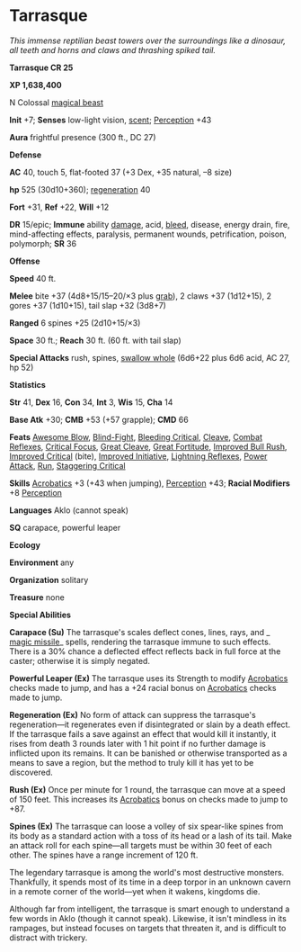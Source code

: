 # Tarrasque

_This immense reptilian beast towers over the surroundings like a dinosaur, all teeth and horns and claws and thrashing spiked tail._

**Tarrasque CR 25**

**XP 1,638,400**

N Colossal [magical beast](creatureTypes.html#_magical-beast)

**Init** +7; **Senses** low-light vision, [scent](universalMonsterRules.html#_scent); [Perception](../skills/perception.html#_perception) +43

**Aura** frightful presence (300 ft., DC 27)

**Defense**

**AC** 40, touch 5, flat-footed 37 (+3 Dex, +35 natural, –8 size)

**hp** 525 (30d10+360); [regeneration](universalMonsterRules.html#_regeneration) 40

**Fort** +31, **Ref** +22, **Will** +12

**DR** 15/epic; **Immune** ability [damage](universalMonsterRules.html#_ability-damage-and-drain), acid, [bleed](universalMonsterRules.html#_bleed), disease, energy drain, fire, mind-affecting effects, paralysis, permanent wounds, petrification, poison, polymorph; **SR** 36

**Offense**

**Speed** 40 ft.

**Melee** bite +37 (4d8+15/15–20/×3 plus [grab](universalMonsterRules.html#_grab)), 2 claws +37 (1d12+15), 2 gores +37 (1d10+15), tail slap +32 (3d8+7)

**Ranged** 6 spines +25 (2d10+15/×3)

**Space** 30 ft.; **Reach** 30 ft. (60 ft. with tail slap)

**Special Attacks** rush, spines, [swallow whole](universalMonsterRules.html#_swallow-whole) (6d6+22 plus 6d6 acid, AC 27, hp 52)

**Statistics**

**Str** 41, **Dex** 16, **Con** 34, **Int** 3, **Wis** 15, **Cha** 14

**Base Atk** +30; **CMB** +53 (+57 grapple); **CMD** 66

**Feats** [Awesome Blow](monsterFeats.html#_awesome-blow), [Blind-Fight](../feats.html#_blind-fight), [Bleeding Critical](../feats.html#_bleeding-critical), [Cleave](../feats.html#_cleave), [Combat Reflexes](../feats.html#_combat-reflexes), [Critical Focus](../feats.html#_critical-focus), [Great Cleave](../feats.html#_great-cleave), [Great Fortitude](../feats.html#_great-fortitude), [Improved Bull Rush](../feats.html#_improved-bull-rush), [Improved Critical](../feats.html#_improved-critical) (bite), [Improved Initiative](../feats.html#_improved-initiative), [Lightning Reflexes](../feats.html#_lightning-reflexes), [Power Attack](../feats.html#_power-attack), [Run](../feats.html#_run), [Staggering Critical](../feats.html#_staggering-critical)

**Skills** [Acrobatics](../skills/acrobatics.html#_acrobatics) +3 (+43 when jumping), [Perception](../skills/perception.html#_perception) +43; **Racial Modifiers** +8 [Perception](../skills/perception.html#_perception)

**Languages** Aklo (cannot speak)

**SQ** carapace, powerful leaper

**Ecology**

**Environment** any

**Organization** solitary

**Treasure** none

**Special Abilities**

**Carapace (Su)** The tarrasque's scales deflect cones, lines, rays, and _ [magic missile](../spells/magicMissile.html#_magic-missile)_ spells, rendering the tarrasque immune to such effects. There is a 30% chance a deflected effect reflects back in full force at the caster; otherwise it is simply negated.

**Powerful Leaper (Ex)** The tarrasque uses its Strength to modify [Acrobatics](../skills/acrobatics.html#_acrobatics) checks made to jump, and has a +24 racial bonus on [Acrobatics](../skills/acrobatics.html#_acrobatics) checks made to jump.

**Regeneration (Ex)** No form of attack can suppress the tarrasque's regeneration—it regenerates even if disintegrated or slain by a death effect. If the tarrasque fails a save against an effect that would kill it instantly, it rises from death 3 rounds later with 1 hit point if no further damage is inflicted upon its remains. It can be banished or otherwise transported as a means to save a region, but the method to truly kill it has yet to be discovered.

**Rush (Ex)** Once per minute for 1 round, the tarrasque can move at a speed of 150 feet. This increases its [Acrobatics](../skills/acrobatics.html#_acrobatics) bonus on checks made to jump to +87.

**Spines (Ex)** The tarrasque can loose a volley of six spear-like spines from its body as a standard action with a toss of its head or a lash of its tail. Make an attack roll for each spine—all targets must be within 30 feet of each other. The spines have a range increment of 120 ft.

The legendary tarrasque is among the world's most destructive monsters. Thankfully, it spends most of its time in a deep torpor in an unknown cavern in a remote corner of the world—yet when it wakens, kingdoms die.

Although far from intelligent, the tarrasque is smart enough to understand a few words in Aklo (though it cannot speak). Likewise, it isn't mindless in its rampages, but instead focuses on targets that threaten it, and is difficult to distract with trickery.

